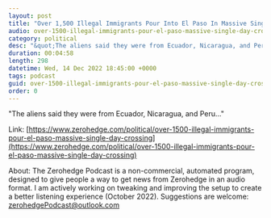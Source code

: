 ```yaml
---
layout: post
title: "Over 1,500 Illegal Immigrants Pour Into El Paso In Massive Single-Day Crossing"
audio: over-1500-illegal-immigrants-pour-el-paso-massive-single-day-crossing-0
category: political
desc: "&quot;The aliens said they were from Ecuador, Nicaragua, and Peru...&quot;"
duration: 00:04:58
length: 298
datetime: Wed, 14 Dec 2022 18:45:00 +0000
tags: podcast
guid: over-1500-illegal-immigrants-pour-el-paso-massive-single-day-crossing-0
order: 0
---
```

&quot;The aliens said they were from Ecuador, Nicaragua, and Peru...&quot;

Link: [https://www.zerohedge.com/political/over-1500-illegal-immigrants-pour-el-paso-massive-single-day-crossing](https://www.zerohedge.com/political/over-1500-illegal-immigrants-pour-el-paso-massive-single-day-crossing)

About: The Zerohedge Podcast is a non-commercial, automated program, designed to give people a way to get news from Zerohedge in an audio format.  I am actively working on tweaking and improving the setup to create a better listening experience (October 2022).  Suggestions are welcome: [zerohedgePodcast@outlook.com](mailto:zerohedgePodcast@outlook.com)